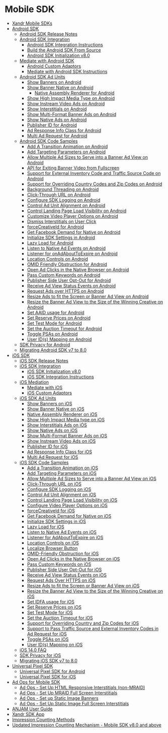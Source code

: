 # Mobile SDK

<div>

- [Xandr Mobile SDKs](xandr-mobile-sdks.html)
- [Android SDK](android-sdk.html)
  - [Android SDK Release Notes](android-sdk-release-notes.html)
  - [Android SDK Integration](android-sdk-integration.html)
    - [Android SDK Integration
      Instructions](android-sdk-integration-instructions.html)
    - [Build the Android SDK From
      Source](build-the-android-sdk-from-source.html)
    - [Android SDK Initialization
      v8.0](android-sdk-initialization-v8-0.html)
  - [Mediate with Android SDK](mediate-with-android-sdk.html)
    - [Android Custom Adaptors](android-custom-adaptors.html)
    - [Mediate with Android SDK
      Instructions](mediate-with-android-sdk-instructions.html)
  - [Android SDK Ad Units](android-sdk-ad-units.html)
    - [Show Banners on Android](show-banners-on-android.html)
    - [Show Banner Native on
      Android](show-banner-native-on-android.html)
      - [Native Assembly Renderer for
        Android](native-assembly-renderer-for-android.html)
    - [Show High Impact Media Type on
      Android](show-high-impact-media-type-on-android.html)
    - [Show Instream Video Ads on
      Android](show-instream-video-ads-on-android.html)
    - [Show Interstitials on
      Android](show-interstitials-on-android.html)
    - [Show Multi-Format Banner Ads on
      Android](show-multi-format-banner-ads-on-android.html)
    - [Show Native Ads on Android](show-native-ads-on-android.html)
    - [Publisher ID for Android](publisher-id-for-android.html)
    - [Ad Response Info Class for
      Android](ad-response-info-class-for-android.html)
    - [Multi Ad Request for Android](multi-ad-request-for-android.html)
  - [Android SDK Code Samples](android-sdk-code-samples.html)
    - [Add A Transition Animation on
      Android](add-a-transition-animation-on-android.html)
    - [Add Targeting Parameters on
      Android](add-targeting-parameters-on-android.html)
    - [Allow Multiple Ad Sizes to Serve into a Banner Ad View on
      Android](allow-multiple-ad-sizes-to-serve-into-a-banner-ad-view-on-android.html)
    - [API for Exiting Banner Video from
      Fullscreen](api-for-exiting-banner-video-from-fullscreen.html)
    - [Support for External Inventory Code and Traffic Source Code on
      Android](support-for-external-inventory-code-and-traffic-source-code-on-android.html)
    - [Support for Overriding Country Codes and Zip Codes on
      Android](support-for-overriding-country-codes-and-zip-codes-on-android.html)
    - [Background Threading on
      Android](background-threading-on-android.html)
    - [Click-Through URL on Android](click-through-url-on-android.html)
    - [Configure SDK Logging on
      Android](configure-sdk-logging-on-android.html)
    - [Control Ad Unit Alignment on
      Android](control-ad-unit-alignment-on-android.html)
    - [Control Landing Page Load Visibility on
      Android](control-landing-page-load-visibility-on-android.html)
    - [Customize Video Player Options on
      Android](customize-video-player-options-on-android.html)
    - [Dismiss Interstitials on User
      Click](dismiss-interstitials-on-user-click.html)
    - [forceCreativeId for Android](forcecreativeid-for-android.html)
    - [Get Facebook Demand for Native on
      Android](get-facebook-demand-for-native-on-android.html)
    - [Initialize SDK Settings in
      Android](initialize-sdk-settings-in-android.html)
    - [Lazy Load for Android](lazy-load-for-android.html)
    - [Listen to Native Ad Events on
      Android](listen-to-native-ad-events-on-android.html)
    - [Listener for onAdAboutToExpire on
      Android](listener-for-onadabouttoexpire-on-android.html)
    - [Location Controls on Android](location-controls-on-android.html)
    - [OMID Friendly Obstruction for
      Android](omid-friendly-obstruction-for-android.html)
    - [Open Ad Clicks in the Native Browser on
      Android](open-ad-clicks-in-the-native-browser-on-android.html)
    - [Pass Custom Keywords on
      Android](pass-custom-keywords-on-android.html)
    - [Publisher Side User Opt-Out for
      Android](publisher-side-user-opt-out-for-android.html)
    - [Receive Ad View Status Events on
      Android](receive-ad-view-status-events-on-android.html)
    - [Request Ads over HTTPS on
      Android](request-ads-over-https-on-android.html)
    - [Resize Ads to fit the Screen or Banner Ad View on
      Android](resize-ads-to-fit-the-screen-or-banner-ad-view-on-android.html)
    - [Resize the Banner Ad View to the Size of the Winning Creative on
      Android](resize-the-banner-ad-view-to-the-size-of-the-winning-creative-on-android.html)
    - [Set AAID usage for Android](set-aaid-usage-for-android.html)
    - [Set Reserve Prices on
      Android](set-reserve-prices-on-android.html)
    - [Set Test Mode for Android](set-test-mode-for-android.html)
    - [Set the Auction Timeout for
      Android](set-the-auction-timeout-for-android.html)
    - [Toggle PSAs on Android](toggle-psas-on-android.html)
    - [User ID(s) Mapping on Android](user-id-s-mapping-on-android.html)
  - [SDK Privacy for Android](sdk-privacy-for-android.html)
  - [Migrating Android SDK v7 to
    8.0](migrating-android-sdk-v7-to-8-0.html)
- [iOS SDK](ios-sdk.html)
  - [iOS SDK Release Notes](ios-sdk-release-notes.html)
  - [iOS SDK Integration](ios-sdk-integration.html)
    - [iOS SDK Initialization v8.0](ios-sdk-initialization-v8-0.html)
    - [iOS SDK Integration
      Instructions](ios-sdk-integration-instructions.html)
  - [iOS Mediation](ios-mediation.html)
    - [Mediate with iOS](mediate-with-ios.html)
    - [iOS Custom Adaptors](ios-custom-adaptors.html)
  - [iOS SDK Ad Units](ios-sdk-ad-units.html)
    - [Show Banners on iOS](show-banners-on-ios.html)
    - [Show Banner Native on iOS](show-banner-native-on-ios.html)
    - [Native Assembly Renderer on
      iOS](native-assembly-renderer-on-ios.html)
    - [Show High Impact Media type on
      iOS](show-high-impact-media-type-on-ios.html)
    - [Show Interstitials Ads on
      iOS](show-interstitials-ads-on-ios.html)
    - [Show Native Ads on iOS](show-native-ads-on-ios.html)
    - [Show Multi-Format Banner Ads on
      iOS](show-multi-format-banner-ads-on-ios.html)
    - [Show Instream Video Ads on
      iOS](show-instream-video-ads-on-ios.html)
    - [Publisher ID for iOS](publisher-id-for-ios.html)
    - [Ad Response Info Class for
      iOS](ad-response-info-class-for-ios.html)
    - [Multi Ad Request for iOS](multi-ad-request-for-ios.html)
  - [iOS SDK Code Samples](ios-sdk-code-samples.html)
    - [Add a Transition Animation on
      iOS](add-a-transition-animation-on-ios.html)
    - [Add Targeting Parameters on
      iOS](add-targeting-parameters-on-ios.html)
    - [Allow Multiple Ad Sizes to Serve into a Banner Ad View on
      iOS](allow-multiple-ad-sizes-to-serve-into-a-banner-ad-view-on-ios.html)
    - [Click-Through URL on iOS](click-through-url-on-ios.html)
    - [Configure SDK Logging on iOS](configure-sdk-logging-on-ios.html)
    - [Control Ad Unit Alignment on
      iOS](control-ad-unit-alignment-on-ios.html)
    - [Control Landing Page Load Visibility on
      iOS](control-landing-page-load-visibility-on-ios.html)
    - [Configure Video Player Options on
      iOS](configure-video-player-options-on-ios.html)
    - [forceCreativeId for iOS](forcecreativeid-for-ios.html)
    - [Get Facebook Demand for Native on
      iOS](get-facebook-demand-for-native-on-ios.html)
    - [Initialize SDK Settings in
      iOS](initialize-sdk-settings-in-ios.html)
    - [Lazy Load for iOS](lazy-load-for-ios.html)
    - [Listen to Native Ad Events on
      iOS](listen-to-native-ad-events-on-ios.html)
    - [Listener for AdAboutToExpire on
      iOS](listener-for-adabouttoexpire-on-ios.html)
    - [Location Controls on iOS](location-controls-on-ios.html)
    - [Localize Browser Button](localize-browser-button.html)
    - [OMID-Friendly Obstruction for
      iOS](omid-friendly-obstruction-for-ios.html)
    - [Open Ad Clicks in the Native Browser on
      iOS](open-ad-clicks-in-the-native-browser-on-ios.html)
    - [Pass Custom Keywords on iOS](pass-custom-keywords-on-ios.html)
    - [Publisher Side User Opt-Out for
      iOS](publisher-side-user-opt-out-for-ios.html)
    - [Receive Ad View Status Events on
      iOS](receive-ad-view-status-events-on-ios.html)
    - [Request Ads Over HTTPS on
      iOS](request-ads-over-https-on-ios.html)
    - [Resize Ads to fit the Screen or Banner Ad View on
      iOS](resize-ads-to-fit-the-screen-or-banner-ad-view-on-ios.html)
    - [Resize the Banner Ad View to the Size of the Winning Creative on
      iOS](resize-the-banner-ad-view-to-the-size-of-the-winning-creative-on-ios.html)
    - [Set IDFA usage for iOS](set-idfa-usage-for-ios.html)
    - [Set Reserve Prices on iOS](set-reserve-prices-on-ios.html)
    - [Set Test Mode for iOS](set-test-mode-for-ios.html)
    - [Set the Auction Timeout for
      iOS](set-the-auction-timeout-for-ios.html)
    - [Support for Overriding Country and Zip Codes for
      iOS](support-for-overriding-country-and-zip-codes-for-ios.html)
    - [Support to Pass Traffic Source and External Inventory Codes in Ad
      Request for
      iOS](support-to-pass-traffic-source-and-external-inventory-codes-in-ad-request-for-ios.html)
    - [Toggle PSAs on iOS](toggle-psas-on-ios.html)
    - [User ID(s) Mapping on iOS](user-id-s-mapping-on-ios.html)
  - [iOS 14.0 FAQ](ios-14-0-faq.html)
  - [SDK Privacy for iOS](sdk-privacy-for-ios.html)
  - [Migrating iOS SDK v7 to 8.0](migrating-ios-sdk-v7-to-8-0.html)
- [Universal Pixel SDK](universal-pixel-sdk.html)
  - [Universal Pixel SDK for
    Android](universal-pixel-sdk-for-android.html)
  - [Universal Pixel SDK for iOS](universal-pixel-sdk-for-ios.html)
- [Ad Ops for Mobile SDK](ad-ops-for-mobile-sdk.html)
  - [Ad Ops - Set Up HTML Responsive Interstitials
    (non-MRAID)](ad-ops-set-up-html-responsive-interstitials-non-mraid.html)
  - [Ad Ops - Set Up MRAID Full Screen
    Interstitials](ad-ops-set-up-mraid-full-screen-interstitials.html)
  - [Ad Ops - Set up Static Image
    Banners](ad-ops-set-up-static-image-banners.html)
  - [Ad Ops - Set Up Static Image Full Screen
    Interstitials](ad-ops-set-up-static-image-full-screen-interstitials.html)
- [ANJAM User Guide](anjam-user-guide.html)
- [Xandr SDK App](xandr-sdk-app.html)
- [Impression Counting Methods](impression-counting-methods.html)
- [Updated Impression Counting Mechanism - Mobile SDK v8.0 and
  above](updated-impression-counting-mechanism-mobile-sdk-v8-0-and-above.html)

</div>
